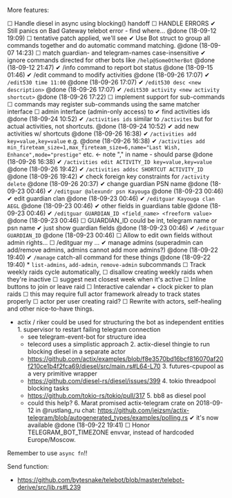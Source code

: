 More features:

 ☐ Handle diesel in async using blocking() handoff
 ☐ HANDLE ERRORS
   ✔ Still panics on Bad Gateway telebot error - find where... @done (18-09-12 19:09)
     ☐ tentative patch applied, we'll see
 ✔ Use Bot struct to group all commands together and do automatic command matching. @done (18-09-07 14:23)
 ☐ match guardian- and telegram-names case-insensitive
 ✔ ignore commands directed for other bots like `/help@SomeOtherBot` @done (18-09-12 21:47)
 ✔ /info command to report bot status @done (18-09-15 01:46)
 ✔ /edit command to modify activities @done (18-09-26 17:07)
   ✔ `/edit530 time 11:00` @done (18-09-26 17:07)
   ✔ `/edit530 desc <new description>` @done (18-09-26 17:07)
   ✔ `/edit530 activity <new activity shortcut>` @done (18-09-26 17:22)
 ☐ implement support for sub-commands
   ☐ commands may register sub-commands using the same matcher interface
 ☐ admin interface (admin-only access) to
   ✔ find activities ids @done (18-09-24 10:52)
       ✔ `/activities ids` similar to `/activites` but for actual activities, not shortcuts. @done (18-09-24 10:52)
   ✔ add new activities w/ shortcuts @done (18-09-26 16:38)
       ✔ `/activities add key=value,key=value` e.g. @done (18-09-26 16:38)
           ✔ `/activities add min_fireteam_size=1,max_fireteam_size=6,name="Last Wish, Enhance",mode="prestige"` etc. <- note "," in name - should parse @done (18-09-26 16:38)
       ✔ `/activities edit ACTIVITY_ID key=value,key=value` @done (18-09-26 19:42)
       ✔ `/activities addsc SHORTCUT ACTIVITY_ID` @done (18-09-26 19:42)
       ✔ check foreign key constraints for `/activity delete` @done (18-09-26 20:37)
   ✔ change guardian PSN name @done (18-09-23 00:46)
       ✔ `/editguar @alexundr psn Kayouga` @done (18-09-23 00:46)
   ✔ edit guardian clan @done (18-09-23 00:46)
       ✔ `/editguar Kayouga clan AEGL` @done (18-09-23 00:46)
   ✔ other fields in guardians table @done (18-09-23 00:46)
       ✔ `/editguar GUARDIAN_ID <field_name> <freeform value>` @done (18-09-23 00:46)
       ☐ GUARDIAN_ID could be int, telegram name or psn name
   ✔ just show guardian fields @done (18-09-23 00:46)
       ✔ `/editguar GUARDIAN_ID` @done (18-09-23 00:46)
   ☐ Allow to edit own fields without admin rights...
       ☐ /editguar my ...
   ✔ manage admins (superadmin can add/remove admins, admins cannot add more admins?) @done (18-09-22 19:40)
       ✔ `/manage` catch-all command for these things @done (18-09-22 19:40)
           * `list-admins`, `add-admin`, `remove-admin` subcommands
 ☐ Track weekly raids cycle automatically,
   ☐ disallow creating weekly raids when they're inactive
   ☐ suggest next closest week when it's active
 ☐ Inline buttons to join or leave raid
 ☐ Interactive calendar + clock picker to plan raids
   ☐ this may require full actor framework already to track states properly
     ☐ actor per user creating raid?
 ☐ Rewrite with actors, self-healing and other nice-to-have things.
   - actix / riker could be used for structuring the bot as independent entities
    1. supervisor to restart failing telegram connection
       - see telegram-event-bot for structure idea
       - telecord uses a simplistic approach
    2. actix-diesel thingie to run blocking diesel in a separate actor
       - https://github.com/actix/examples/blob/f8e3570bd16bcf816070af20f210ce1b4f2fca69/diesel/src/main.rs#L64-L70
    3. futures-cpupool as a very primitive wrapper
       - https://github.com/diesel-rs/diesel/issues/399
    4. tokio threadpool blocking tasks
       - https://github.com/tokio-rs/tokio/pull/317
    5. bb8 as diesel pool
       - could this help?
    6. Marat promised actix-telegram crate on 2018-09-12 in @rustlang_ru chat:
        https://github.com/jeizsm/actix-telegram/blob/autogenerated_types/examples/polling.rs
        ✔ it's now available @done (18-09-22 19:41)
 ☐ Honor TELEGRAM_BOT_TIMEZONE envvar, instead of hardcoded Europe/Moscow.

Remember to use `async fn`!!

Send function:
- https://github.com/bytesnake/telebot/blob/master/telebot-derive/src/lib.rs#L239

